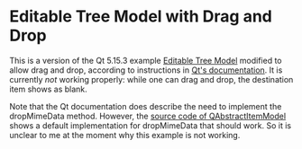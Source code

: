 # Editable Tree Model with Drag and Drop

This is a version of the Qt 5.15.3 example [Editable Tree Model](https://doc.qt.io/qt-5/qtwidgets-itemviews-editabletreemodel-example.html)
modified to allow drag and drop, according to instructions in [Qt's documentation](https://doc.qt.io/qt-5/model-view-programming.html#using-model-view-classes).
It is currently *not* working properly: while one can drag and drop, the destination item shows as blank.

Note that the Qt documentation does describe the need to implement the dropMimeData method. However, the [source code of QAbstractItemModel](https://github.com/qt/qtbase/blob/52077d4f0193a236eacac98f75994b44a4c30a91/src/corelib/itemmodels/qabstractitemmodel.cpp#L2231) shows a default implementation for dropMimeData that should work. So it is unclear to me at the moment why this example is not working.
